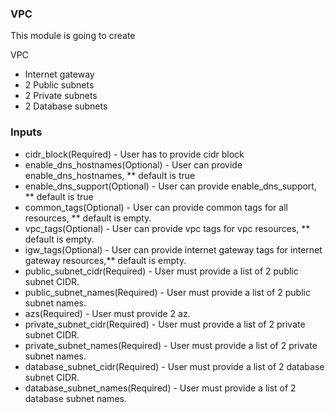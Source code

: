 ### VPC
This module is going to create

VPC
* Internet gateway
* 2 Public subnets
* 2 Private subnets
* 2 Database subnets

### Inputs
* cidr_block(Required) - User has to provide cidr block
* enable_dns_hostnames(Optional) - User can provide enable_dns_hostnames, ** default is true
* enable_dns_support(Optional) - User can provide enable_dns_support, ** default is true
* common_tags(Optional) - User can provide common tags for all resources, ** default is empty.
* vpc_tags(Optional) - User can provide vpc tags for vpc resources, ** default is empty.
* igw_tags(Optional) - User can provide internet gateway tags for internet gateway resources,**  default is empty.
* public_subnet_cidr(Required) - User must provide a list of 2 public subnet CIDR.
* public_subnet_names(Required) - User must provide a list of 2 public subnet names.
* azs(Required) - User must provide 2 az.
* private_subnet_cidr(Required) - User must provide a list of 2 private subnet CIDR.
* private_subnet_names(Required) - User must provide a list of 2 private subnet names.
* database_subnet_cidr(Required) - User must provide a list of 2 database subnet CIDR.
* database_subnet_names(Required) - User must provide a list of 2 database subnet names.